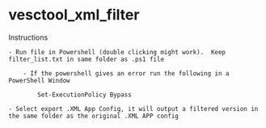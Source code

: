 # vesctool_xml_filter

  Instructions
  
    - Run file in Powershell (double clicking might work).  Keep filter_list.txt in same folder as .ps1 file
    
        - If the powershell gives an error run the following in a PowerShell Window
        
            Set-ExecutionPolicy Bypass
            
    - Select export .XML App Config, it will output a filtered version in the same folder as the original .XML APP config
